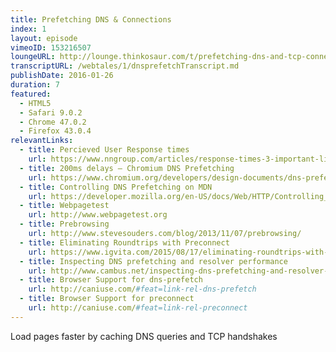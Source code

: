```yaml
---
title: Prefetching DNS & Connections
index: 1
layout: episode
vimeoID: 153216507
loungeURL: http://lounge.thinkosaur.com/t/prefetching-dns-and-tcp-connections-s1e1/15
transcriptURL: /webtales/1/dnsprefetchTranscript.md
publishDate: 2016-01-26
duration: 7
featured:
  - HTML5
  - Safari 9.0.2
  - Chrome 47.0.2
  - Firefox 43.0.4
relevantLinks:
  - title: Percieved User Response times
    url: https://www.nngroup.com/articles/response-times-3-important-limits/
  - title: 200ms delays — Chromium DNS Prefetching
    url: https://www.chromium.org/developers/design-documents/dns-prefetching
  - title: Controlling DNS Prefetching on MDN
    url: https://developer.mozilla.org/en-US/docs/Web/HTTP/Controlling_DNS_prefetching
  - title: Webpagetest
    url: http://www.webpagetest.org
  - title: Prebrowsing
    url: http://www.stevesouders.com/blog/2013/11/07/prebrowsing/
  - title: Eliminating Roundtrips with Preconnect
    url: https://www.igvita.com/2015/08/17/eliminating-roundtrips-with-preconnect/
  - title: Inspecting DNS prefetching and resolver performance
    url: http://www.cambus.net/inspecting-dns-prefetching-and-resolver-performance-within-chrome/
  - title: Browser Support for dns-prefetch
    url: http://caniuse.com/#feat=link-rel-dns-prefetch
  - title: Browser Support for preconnect
    url: http://caniuse.com/#feat=link-rel-preconnect
---
```

Load pages faster by caching DNS queries and TCP handshakes 


